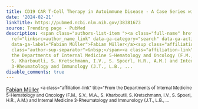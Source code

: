 ```yaml
---
title: CD19 CAR T-Cell Therapy in Autoimmune Disease - A Case Series with Follow-up.
date: '2024-02-21'
linkTitle: https://pubmed.ncbi.nlm.nih.gov/38381673
source: Trending page - PubMed
description: <span class="authors-list-item "><a class="full-name" href="https://pubmed.ncbi.nlm.nih.gov/?term=M%C3%BCller+F&amp;cauthor_id=38381673"
  ref="linksrc=author_name_link" data-ga-category="search" data-ga-action="author_link"
  data-ga-label="Fabian Müller">Fabian Müller</a><sup class="affiliation-links"><span
  class="author-sup-separator">&nbsp;</span><a class="affiliation-link" title="From
  the Departments of Internal Medicine 5-Hematology and Oncology (F.M., S.V., M.A.,
  S. Kharboutli, S. Kretschmann, I.V., S. Spoerl, H.R., A.M.) and Internal Medicine
  3-Rheumatology and Immunology (J.T., L.B., ...
disable_comments: true
---
```

<span class="authors-list-item "><a class="full-name" href="https://pubmed.ncbi.nlm.nih.gov/?term=M%C3%BCller+F&amp;cauthor_id=38381673" ref="linksrc=author_name_link" data-ga-category="search" data-ga-action="author_link" data-ga-label="Fabian Müller">Fabian Müller</a><sup class="affiliation-links"><span class="author-sup-separator">&nbsp;</span><a class="affiliation-link" title="From the Departments of Internal Medicine 5-Hematology and Oncology (F.M., S.V., M.A., S. Kharboutli, S. Kretschmann, I.V., S. Spoerl, H.R., A.M.) and Internal Medicine 3-Rheumatology and Immunology (J.T., L.B., ...